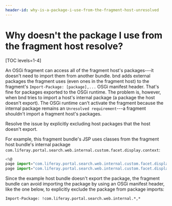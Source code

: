 ```yaml
---
header-id: why-is-a-package-i-use-from-the-fragment-host-unresolved
---
```


# Why doesn't the package I use from the fragment host resolve?

[TOC levels=1-4]

An OSGi fragment can access all of the fragment host's packages---it 
doesn't need to import them from another bundle. bnd adds external packages the
fragment uses (even ones in the fragment host) to the fragment's
`Import-Package: [package],...` OSGi manifest header. That's fine for packages
exported to the OSGi runtime. The problem is, however, when bnd tries to import
a host's internal package (a package the host doesn't export). The OSGi runtime
can't activate the fragment because the internal package remains an `Unresolved
requirement`---a fragment shouldn't import a fragment host's packages. 

Resolve the issue by explicitly excluding host packages that the host doesn't
export.

For example, this fragment bundle's JSP uses classes from the fragment host
bundle's internal package
`com.liferay.portal.search.web.internal.custom.facet.display.context`: 

```javascript
<%@
page import="com.liferay.portal.search.web.internal.custom.facet.display.context.CustomFacetDisplayContext" %><%@
page import="com.liferay.portal.search.web.internal.custom.facet.display.context.CustomFacetTermDisplayContext" %>
```

Since the example host bundle doesn't export the package, the fragment bundle
can avoid importing the package by using an OSGi manifest header, like the one
below, to explicitly exclude the package from package imports:

```
Import-Package: !com.liferay.portal.search.web.internal.*,*
```
